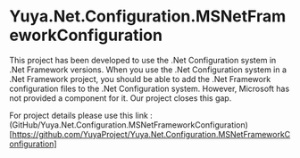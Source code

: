 # Yuya.Net.Configuration.MSNetFrameworkConfiguration

This project has been developed to use the .Net Configuration system in .Net Framework versions. When you use the .Net Configuration system in a .Net Framework project, you should be able to add the .Net Framework configuration files to the .Net Configuration system. However, Microsoft has not provided a component for it. Our project closes this gap. 

For project details please use this link : (GitHub/Yuya.Net.Configuration.MSNetFrameworkConfiguration)[https://github.com/YuyaProject/Yuya.Net.Configuration.MSNetFrameworkConfiguration]

